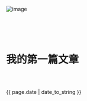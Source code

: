 ![image](http://image.beekka.com/blog/201208/bg2012082501.jpg)
# 　<p>我的第一篇文章</p>
　<p>{{ page.date | date_to_string }}</p>
